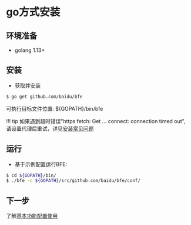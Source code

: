 # go方式安装

## 环境准备
* golang 1.13+

## 安装 
- 获取并安装

```bash
$ go get github.com/baidu/bfe
```

可执行目标文件位置: ${GOPATH}/bin/bfe

!!! tip
    如果遇到超时错误"https fetch: Get ... connect: connection timed out", 请设置代理后重试，详见[安装常见问题](../faq/installation.md)


## 运行
- 基于示例配置运行BFE:

```bash
$ cd ${GOPATH}/bin/ 
$ ./bfe -c ${GOPATH}/src/github.com/baidu/bfe/conf/
```

## 下一步
了解[基本功能配置使用](../example/guide.md)
                                           
